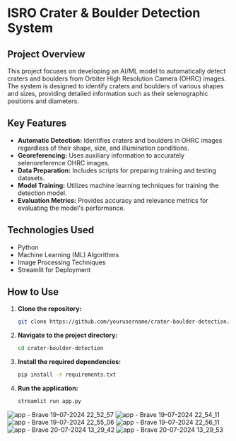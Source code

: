 # ISRO Crater & Boulder Detection System

## Project Overview

This project focuses on developing an AI/ML model to automatically detect craters and boulders from Orbiter High Resolution Camera (OHRC) images. The system is designed to identify craters and boulders of various shapes and sizes, providing detailed information such as their selenographic positions and diameters.

## Key Features

- **Automatic Detection:** Identifies craters and boulders in OHRC images regardless of their shape, size, and illumination conditions.
- **Georeferencing:** Uses auxiliary information to accurately selenoreference OHRC images.
- **Data Preparation:** Includes scripts for preparing training and testing datasets.
- **Model Training:** Utilizes machine learning techniques for training the detection model.
- **Evaluation Metrics:** Provides accuracy and relevance metrics for evaluating the model's performance.

## Technologies Used

- Python
- Machine Learning (ML) Algorithms
- Image Processing Techniques
- Streamlit for Deployment

## How to Use

1. **Clone the repository:**
   ```bash
   git clone https://github.com/yourusername/crater-boulder-detection.git
   ```
2. **Navigate to the project directory:**
   ```bash
   cd crater-boulder-detection
   ```
3. **Install the required dependencies:**
   ```bash
   pip install -r requirements.txt
   ```
4. **Run the application:**
   ```bash
   streamlit run app.py
   ```

![app - Brave 19-07-2024 22_52_57](https://github.com/user-attachments/assets/b28433c4-5533-4605-8039-8b1cecf8b693)
![app - Brave 19-07-2024 22_54_11](https://github.com/user-attachments/assets/07136519-c73a-4ddb-a739-629effed95bc)
![app - Brave 19-07-2024 22_55_06](https://github.com/user-attachments/assets/4875357f-3dc2-4095-a21b-01fdce5e496b)
![app - Brave 19-07-2024 22_56_11](https://github.com/user-attachments/assets/9cba3fcf-0fb9-40e8-ae1d-72a6d01971be)
![app - Brave 20-07-2024 13_29_42](https://github.com/user-attachments/assets/04c1853f-cf0b-4cea-aedc-4d3b506dfae0)
![app - Brave 20-07-2024 13_29_53](https://github.com/user-attachments/assets/ad548230-28dc-40fd-a4e6-10e91e743415)
